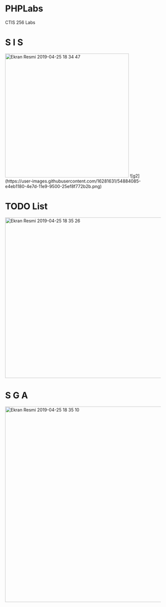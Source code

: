 # PHPLabs
CTIS 256 Labs

# S I S
<img width="400" alt="Ekran Resmi 2019-04-25 18 34 47" src="https://user-images.githubusercontent.com/16281631/56748680-f1b69a00-6788-11e9-98de-80e7750f7062.png">
![g2](https://user-images.githubusercontent.com/16281631/54884085-e4eb1180-4e7d-11e9-9500-25ef8f772b2b.png)

# TODO List
<img width="518" alt="Ekran Resmi 2019-04-25 18 35 26" src="https://user-images.githubusercontent.com/16281631/56748677-f11e0380-6788-11e9-8c11-2064b49e964d.png">

# S G A
<img width="631" alt="Ekran Resmi 2019-04-25 18 35 10" src="https://user-images.githubusercontent.com/16281631/56748678-f11e0380-6788-11e9-8ed4-10ecbf11e7a7.png">

